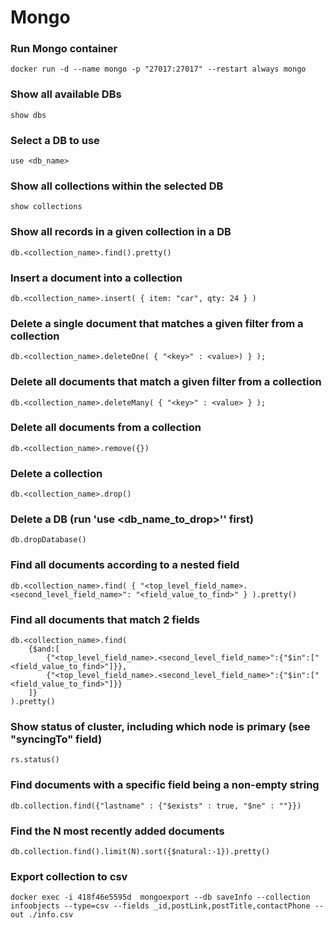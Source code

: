 # Mongo

### Run Mongo container
```shell
docker run -d --name mongo -p "27017:27017" --restart always mongo
```

### Show all available DBs
```shell
show dbs
```

### Select a DB to use
```shell
use <db_name>
```

### Show all collections within the selected DB
```shell
show collections
```

### Show all records in a given collection in a DB
```shell
db.<collection_name>.find().pretty()
```

### Insert a document into a collection
```shell
db.<collection_name>.insert( { item: "car", qty: 24 } )
```

### Delete a single document that matches a given filter from a collection
```shell
db.<collection_name>.deleteOne( { "<key>" : <value>) } );
```

### Delete all documents that match a given filter from a collection
```shell
db.<collection_name>.deleteMany( { "<key>" : <value> } );
```

### Delete all documents from a collection
```shell
db.<collection_name>.remove({})
```

### Delete a collection
```shell
db.<collection_name>.drop()
```

### Delete a DB (run 'use <db_name_to_drop>'' first)
```shell
db.dropDatabase()
```

### Find all documents according to a nested field
```shell
db.<collection_name>.find( { "<top_level_field_name>.<second_level_field_name>": "<field_value_to_find>" } ).pretty()
```

### Find all documents that match 2 fields
```shell
db.<collection_name>.find(
    {$and:[
        {"<top_level_field_name>.<second_level_field_name>":{"$in":["<field_value_to_find>"]}},
        {"<top_level_field_name>.<second_level_field_name>":{"$in":["<field_value_to_find>"]}}
    ]}
).pretty()
```

### Show status of cluster, including which node is primary (see "syncingTo" field)
```shell
rs.status()
```

### Find documents with a specific field being a non-empty string
```shell
db.collection.find({"lastname" : {"$exists" : true, "$ne" : ""}})
```

### Find the N most recently added documents
```shell
db.collection.find().limit(N).sort({$natural:-1}).pretty()
```

### Export collection to csv
```shell
docker exec -i 418f46e5595d  mongoexport --db saveInfo --collection infoobjects --type=csv --fields _id,postLink,postTitle,contactPhone --out ./info.csv
```
